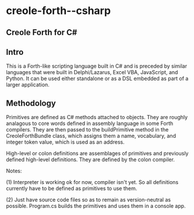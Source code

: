 # creole-forth--csharp
Creole Forth for C#
-------------------

Intro
-----

This is a Forth-like scripting language built in C# and is preceded by similar languages that were built in
Delphi/Lazarus, Excel VBA, JavaScript, and Python.  It can be used either standalone or as a DSL embedded as 
part of a larger application. 

Methodology
-----------
Primitives are defined as C# methods attached to objects. They are roughly analagous to core words defined 
in assembly language in some Forth compilers. They are then passed to the buildPrimitive method in the 
CreoleForthBundle class, which assigns them a name, vocabulary, and integer token value, which is used as an 
address. 

High-level or colon definitions are assemblages of primitives and previously defined high-level definitions.
They are defined by the colon compiler. 

Notes: 

(1) Interpreter is working ok for now, compiler isn't yet. So all definitions currently have to be defined
as primitives to use them.

(2) Just have source code files so as to remain as version-neutral as possible. Program.cs builds the primitives
and uses them in a console app. 
